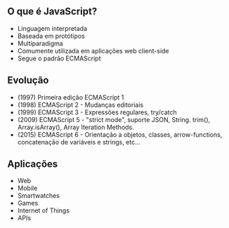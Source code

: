 ## O que é JavaScript?

-   Linguagem interpretada
-   Baseada em protótipos
-   Multiparadigma
-   Comumente utilizada em aplicações web client-side
-   Segue o padrão ECMAScript

## Evolução

-   (1997) Primeira edição ECMAScript 1
-   (1998) ECMAScript 2 - Mudanças editoriais
-   (1999) ECMAScript 3 - Expressões regulares, try/catch
-   (2009) ECMAScript 5 - "strict mode", suporte JSON, String. trim(), Array.isArray(), Array Iteration Methods.
-   (2015) ECMAScript 6 - Orientação a objetos, classes, arrow-functions, concatenação de variáveis e strings, etc...

## Aplicações

-   Web
-   Mobile
-   Smartwatches
-   Games
-   Internet of Things
-   APIs
